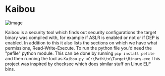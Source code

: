 # Kaibou


![image](https://user-images.githubusercontent.com/55631460/210168822-30fe5514-e4a8-43b8-890d-1cc6c80e3206.png)

Kaibou is a security tool which finds out security configurations the target binary was compiled with, for example if ASLR is enabled or not or if DEP is enabled.
In addition to this it also lists the sections on which we have what permissions, Read-Write-Execute.
To run the python file you'd need the "pefile" python module. This can be done by running `pip install pefile` and then running the tool as `Kaibou.py <C:\Path\to\Target\Binary.exe`
This project was inspired by checksec which does similar stuff on Linux ELF bins.
